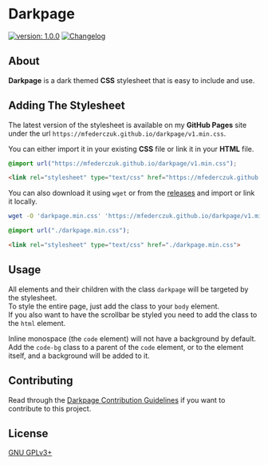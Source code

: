 # Darkpage #

[version_shield]: https://img.shields.io/badge/version-1.0.0-blue.svg
[latest_release]: https://github.com/mfederczuk/darkpage/releases/latest "Latest Release"
[![version: 1.0.0][version_shield]][latest_release]
[![Changelog](https://img.shields.io/badge/-Changelog-blue.svg)](./CHANGELOG.md "Changelog")

## About ##

**Darkpage** is a dark themed **CSS** stylesheet that is easy to include and use.

## Adding The Stylesheet ##

The latest version of the stylesheet is available on my **GitHub Pages** site
 under the url `https://mfederczuk.github.io/darkpage/v1.min.css`.

You can either import it in your existing **CSS** file or link it in your
 **HTML** file.

```css
@import url("https://mfederczuk.github.io/darkpage/v1.min.css");
```

```html
<link rel="stylesheet" type="text/css" href="https://mfederczuk.github.io/darkpage/v1.min.css">
```

You can also download it using `wget` or from the
 [releases](https://github.com/mfederczuk/darkpage/releases) and import or link
 it locally.

```sh
wget -O 'darkpage.min.css' 'https://mfederczuk.github.io/darkpage/v1.min.css'
```

```css
@import url("./darkpage.min.css");
```

```html
<link rel="stylesheet" type="text/css" href="./darkpage.min.css">
```

## Usage ##

All elements and their children with the class `darkpage` will be targeted by
 the stylesheet.  
To style the entire page, just add the class to your `body` element.  
If you also want to have the scrollbar be styled you need to add the class to
 the `html` element.

Inline monospace (the `code` element) will not have a background by default.  
Add the `code-bg` class to a parent of the `code` element, or to the element
 itself, and a background will be added to it.

## Contributing ##

Read through the [Darkpage Contribution Guidelines](./CONTRIBUTING.md)
 if you want to contribute to this project.

## License ##

[GNU GPLv3+](./LICENSE)
